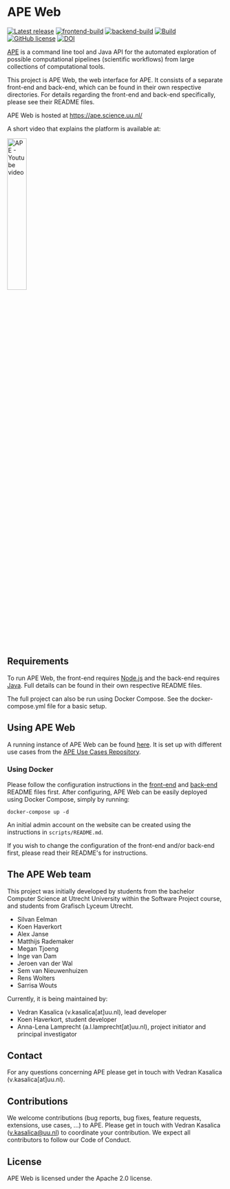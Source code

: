 # APE Web

[![Latest release](https://img.shields.io/github/release/workflomics/APE-Web.svg)](https://github.com/workflomics/APE-Web/releases/latest)
[![frontend-build](https://github.com/Workflomics/APE-Web/actions/workflows/frontend-build.yml/badge.svg)](https://github.com/Workflomics/APE-Web/actions/workflows/frontend-build.yml)
[![backend-build](https://github.com/Workflomics/APE-Web/actions/workflows/backend-build.yml/badge.svg)](https://github.com/Workflomics/APE-Web/actions/workflows/backend-build.yml)
[![Build](https://github.com/workflomics/APE-web/actions/workflows/build.yml/badge.svg)](https://github.com/workflomics/APE-web/actions/workflows/build.yml)
[![GitHub license](https://img.shields.io/github/license/workflomics/APE-Web)](https://github.com/workflomics/APE-Web/blob/main/LICENSE)
[![DOI](https://zenodo.org/badge/360515462.svg)](https://zenodo.org/badge/latestdoi/360515462)

[APE](https://github.com/sanctuuary/APE) is a command line tool and Java API for the automated exploration of possible computational pipelines (scientific workflows) from large collections of computational tools.

This project is APE Web, the web interface for APE.
It consists of a separate front-end and back-end, which can be found in their own respective directories.
For details regarding the front-end and back-end specifically, please see their README files.

APE Web is hosted at https://ape.science.uu.nl/ 

A short video that explains the platform is available at:
<div align="left">
  <a href="https://www.youtube.com/watch?v=_dLJeBs5iUU" target="_blank"><img src="https://user-images.githubusercontent.com/11068408/123432265-7c45ee80-d5ca-11eb-886d-06309e8ecdb8.png" alt="APE - Youtube video" width=30%></a>
</div>

## Requirements

To run APE Web, the front-end requires [Node.js](https://nodejs.org) and the back-end requires [Java](https://www.oracle.com/java/technologies/javase-downloads.html#JDK11).
Full details can be found in their own respective README files.

The full project can also be run using Docker Compose.
See the docker-compose.yml file for a basic setup.

## Using APE Web

A running instance of APE Web can be found [here](https://ape.science.uu.nl).
It is set up with different use cases from the [APE Use Cases Repository](https://github.com/sanctuuary/APE_UseCases).

### Using Docker

Please follow the configuration instructions in the [front-end](https://github.com/sanctuuary/APE-Web/blob/master/front-end/README.md)
and [back-end](https://github.com/sanctuuary/APE-Web/blob/master/back-end/README.md) README files first.
After configuring, APE Web can be easily deployed using Docker Compose, simply by running:
```shell
docker-compose up -d
```
An initial admin account on the website can be created using the instructions in `scripts/README.md`.

If you wish to change the configuration of the front-end and/or back-end first, please read their README's for instructions.

## The APE Web team

This project was initially developed by students from the bachelor Computer Science at Utrecht University within the Software Project course, and students from Grafisch Lyceum Utrecht.
* Silvan Eelman
* Koen Haverkort
* Alex Janse
* Matthijs Rademaker
* Megan Tjoeng
* Inge van Dam
* Jeroen van der Wal
* Sem van Nieuwenhuizen
* Rens Wolters
* Sarrisa Wouts

Currently, it is being maintained by:
* Vedran Kasalica (v.kasalica[at]uu.nl), lead developer
* Koen Haverkort, student developer
* Anna-Lena Lamprecht (a.l.lamprecht[at]uu.nl), project initiator and principal investigator

## Contact

For any questions concerning APE please get in touch with Vedran Kasalica (v.kasalica[at]uu.nl).

## Contributions

We welcome contributions (bug reports, bug fixes, feature requests, extensions, use cases, ...) to APE.
Please get in touch with Vedran Kasalica (v.kasalica@uu.nl) to coordinate your contribution.
We expect all contributors to follow our Code of Conduct.

## License

APE Web is licensed under the Apache 2.0 license.
